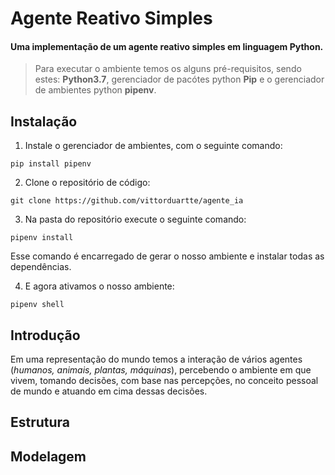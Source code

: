 # Agente Reativo Simples
#### Uma implementação de um agente reativo simples em linguagem Python.

> Para executar o ambiente temos os alguns pré-requisitos, sendo estes: **Python3.7**, gerenciador de pacótes python **Pip** e o gerenciador de ambientes python **pipenv**.

## Instalação

1. Instale o gerenciador de ambientes, com o seguinte comando:

``pip install pipenv``

2. Clone o repositório de código:

``git clone https://github.com/vittorduartte/agente_ia``

3. Na pasta do repositório execute o seguinte comando:

``pipenv install``

Esse comando é encarregado de gerar o nosso ambiente e instalar todas as dependências.

4. E agora ativamos o nosso ambiente:

``pipenv shell``




## Introdução

Em uma representação do mundo temos a interação de vários agentes (*humanos, animais, plantas, máquinas*), percebendo o ambiente em que vivem, tomando decisões, com base nas percepções, no conceito pessoal de mundo e atuando em cima dessas decisões.   

## Estrutura

## Modelagem